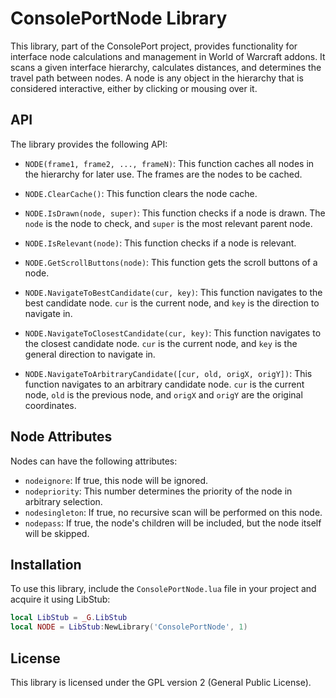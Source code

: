 # ConsolePortNode Library

This library, part of the ConsolePort project, provides functionality for interface node calculations and management in World of Warcraft addons. It scans a given interface hierarchy, calculates distances, and determines the travel path between nodes. A node is any object in the hierarchy that is considered interactive, either by clicking or mousing over it.

## API

The library provides the following API:

- `NODE(frame1, frame2, ..., frameN)`: This function caches all nodes in the hierarchy for later use. The frames are the nodes to be cached.

- `NODE.ClearCache()`: This function clears the node cache.

- `NODE.IsDrawn(node, super)`: This function checks if a node is drawn. The `node` is the node to check, and `super` is the most relevant parent node.

- `NODE.IsRelevant(node)`: This function checks if a node is relevant.

- `NODE.GetScrollButtons(node)`: This function gets the scroll buttons of a node.

- `NODE.NavigateToBestCandidate(cur, key)`: This function navigates to the best candidate node. `cur` is the current node, and `key` is the direction to navigate in.

- `NODE.NavigateToClosestCandidate(cur, key)`: This function navigates to the closest candidate node. `cur` is the current node, and `key` is the general direction to navigate in.

- `NODE.NavigateToArbitraryCandidate([cur, old, origX, origY])`: This function navigates to an arbitrary candidate node. `cur` is the current node, `old` is the previous node, and `origX` and `origY` are the original coordinates.

## Node Attributes

Nodes can have the following attributes:

- `nodeignore`: If true, this node will be ignored.
- `nodepriority`: This number determines the priority of the node in arbitrary selection.
- `nodesingleton`: If true, no recursive scan will be performed on this node.
- `nodepass`: If true, the node's children will be included, but the node itself will be skipped.

## Installation

To use this library, include the `ConsolePortNode.lua` file in your project and acquire it using LibStub:

```lua
local LibStub = _G.LibStub
local NODE = LibStub:NewLibrary('ConsolePortNode', 1)
```

## License

This library is licensed under the GPL version 2 (General Public License).